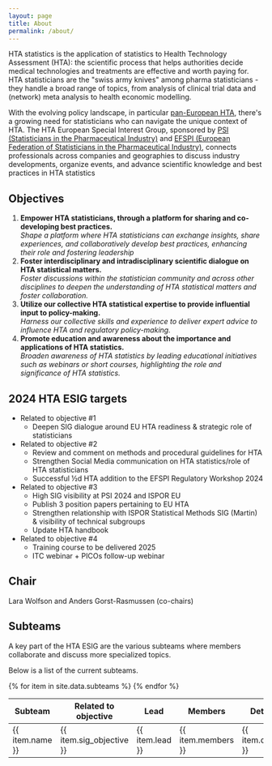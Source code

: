 ```yaml
---
layout: page
title: About
permalink: /about/
---
```


HTA statistics is the application of statistics to Health Technology Assessment (HTA): the scientific process that helps authorities decide medical technologies and treatments are effective and worth paying for. HTA statisticians are the "swiss army knives" among pharma statisticians - they handle a broad range of topics, from analysis of clinical trial data and (network) meta analysis to health economic modelling. 

 With the evolving policy landscape, in particular <a href="https://health.ec.europa.eu/health-technology-assessment_en">pan-European HTA</a>, there's a growing need for 
  statisticians who can navigate the unique context of HTA. The HTA European Special Interest Group, sponsored by [PSI (Statisticians in the Pharmaceutical Industry)](https://www.psiweb.org/) and [EFSPI (European Federation of Statisticians in the Pharmaceutical Industry)](https://www.efspi.org/), connects professionals across companies and geographies to discuss industry developments, organize events, and advance scientific knowledge and best practices in HTA statistics

## Objectives 

1. **Empower HTA statisticians, through a platform for sharing and co-developing best practices.**<br/>
*Shape a platform where HTA statisticians can exchange insights, share experiences, and collaboratively develop best practices, enhancing their role and fostering leadership*
2. **Foster interdisciplinary and intradisciplinary scientific dialogue on HTA statistical matters.**<br/>
 *Foster discussions within the statistician community and across other disciplines to deepen the understanding of HTA statistical matters and foster collaboration.*
3. **Utilize our collective HTA statistical expertise to provide influential input to policy-making.**<br/>
 *Harness our collective skills and experience to deliver expert advice to influence HTA and regulatory policy-making.*
4. **Promote education and awareness about the importance and applications of HTA statistics.**<br/>
    *Broaden awareness of HTA statistics by leading educational initiatives such as webinars or short courses, highlighting the role and significance of HTA statistics.*

## 2024 HTA ESIG targets
- Related to objective #1
  - Deepen SIG dialogue around EU HTA readiness & strategic role of statisticians
- Related to objective #2
  - Review and comment on methods and procedural guidelines for HTA
  - Strengthen Social Media communication on HTA statistics/role of HTA statisticians
  - Successful ½d HTA addition to the EFSPI Regulatory Workshop 2024
- Related to objective #3
  - High SIG visibility at PSI 2024 and ISPOR EU 
  - Publish 3 position papers pertaining to EU HTA 
  - Strengthen relationship with ISPOR Statistical Methods SIG (Martin) & visibility of technical subgroups
  - Update HTA handbook
- Related to objective #4
  - Training course to be delivered 2025
  - ITC webinar + PICOs follow-up webinar

## Chair
Lara Wolfson and Anders Gorst-Rasmussen (co-chairs)

## Subteams

A key part of the HTA ESIG are the various subteams where members collaborate and discuss more specialized topics. 

Below is a list of the current subteams.

<table>
    <thead>
        <tr>
            <th>Subteam</th>
            <th>Related to objective</th>
            <th>Lead</th>
            <th>Members</th>
            <th>Details</th>
        </tr>
    </thead>
    <tbody>
        {% for item in site.data.subteams %}
        <tr>
            <td>{{ item.name }}</td>
            <td>{{ item.sig_objective }}</td>
            <td>{{ item.lead }}</td>
            <td>{{ item.members }}</td>
            <td>{{ item.details }}</td>
        </tr>
        {% endfor %}
    </tbody>
</table>
